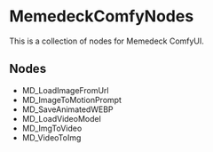 # MemedeckComfyNodes

This is a collection of nodes for Memedeck ComfyUI.

## Nodes

- MD_LoadImageFromUrl
- MD_ImageToMotionPrompt
- MD_SaveAnimatedWEBP
- MD_LoadVideoModel
- MD_ImgToVideo
- MD_VideoToImg
